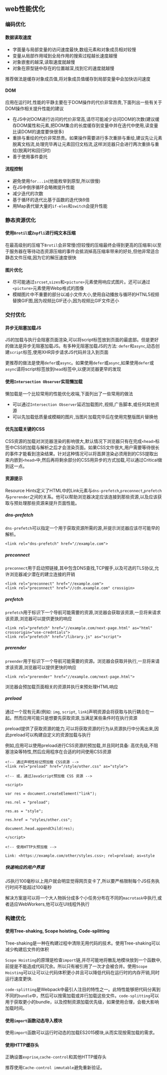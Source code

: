 ## web性能优化

### 编码优化

#### 数据读取速度

+ 字面量与局部变量的访问速度最快,数组元素和对象成员相对较慢
+ 变量从局部作用域到全局作用的搜索过程越长速度越慢
+ 对象嵌套的越深,读取速度就越慢
+ 对象在原型链中存在的位置越深,找到它的速度就越慢

推荐做法是缓存对象成员值,将对象成员值缓存到局部变量中会加快访问速度

#### DOM

应用在运行时,性能的平静主要在于DOM操作的代价非常昂贵,下面列出一些有关于DOM操作相关提升性能的建议

+ 在JS中对DOM进行访问的代价非常高,请尽可能减少访问DOM的次数(建议缓存DOM属性和元素,把DOM集合的长度缓存到变量中并在迭代中使用,读变量比读DOM的速度要快很多)
+ 重排与重绘的代价非常昂贵。如果操作需要进行多次重排与重绘,建议先让元素脱离文档流,处理完毕再让元素回归文档流,这样浏览器只会进行两次重排与重绘(脱离时和回归时)
+ 善于使用事件委托

#### 流程控制

+ 避免使用`for...in`(他能枚举到原型,所以很慢)
+ 在JS中倒序循环会略微提升性能
+ 减少迭代的次数
+ 基于循环的迭代比基于函数的迭代快8倍
+ 用Map表代替大量的`if-eles`和`switch`会提升性能

### 静态资源优化

#### 使用`Brotil`或`Zopfli`进行纯文本压缩

在最高级别的压缩下`Brotil`会非常慢(但较慢的压缩最终会得到更高的压缩率)以至于服务器在等待动态资源压缩的事件会抵消掉高压缩率带来的好处,但他非常适合静态文件压缩,因为它的解压速度很快

#### 图片优化

+ 尽可能通过`srcset`,`sizes`和`<picture>`元素使用响应式图片。还可以通过`<picture>`元素使用Webp格式的图像
+ 模糊图片中不重要的部分以减小文件大小,使用自动播放与循环的HTNL5视频替换GIF图,因为视频比GIF还小,因为视频比GIF文件还小

### 交付优化

#### 异步无阻塞加载JS

JS的加载与执行会阻塞页面渲染,可以将script标签放到页面的最底部。但是更好的做法是异步无阻塞加载JS。有多种无阻塞加载JS的方法: `defer`和`async`,动态创建`script`标签,使用XHR异步请求JS代码并注入到页面

更推荐的做法是使用`defer`或`async`。如果使用`defer`或`async`,如果使用`defer`或`async`请将script标签放到`head`标签中,以便浏览器更早的发现

#### 使用`Intersection Observer`实现懒加载

懒加载是一个比较常用的性能优化收端,下面列出了一些常用的做法

+ 可以通过`Intersection Observer`延迟加载图片,视频,广告脚本,或任何其他资源
+ 可以先加载低质量或模糊的图片,当图片加载完毕后在使用完整版图片替换他

#### 优先加载关键的CSS

CSS资源的加载对浏览器渲染的影响很大,默认情况下浏览器只有在完成`<head>`标签中CSS的加载与解析之后才会渲染页面。如果CSS文件很大,用户需要等待很长的事件才能看到渲染结果。针对这种情况可以将首屏渲染必须用到的CSS提取出来内嵌到`<head>`中,然后再将剩余部分的CSS用异步的方式加载,可以通过Critical做到这一点。

#### 资源提示

Resource Hints定义了HTML中的Link元素与`dns-prefetch`,`preconnect`,`prefetch`与`prerender`之间的关系。他可以帮助浏览器决定应该连接到那些资源,以及应该获取与预处理那些资源来提升页面性能。

##### dns-prefetch

`dns-prefetch`可以指定一个用于获取资源所需的源,并提示浏览器应该尽可能早的解析。

```
<link rel="dns-prefetch" href="//example.com">
```

##### preconnect

`preconnect`用于启动预链接,其中包含DNS查找,TCP握手,以及可选的TLS协议,允许浏览器减少潜在的建立连接的开销

```
<link rel="preconnect" href="//example.com">
<link rel="preconnect" href="//cdn.example.com" crossigin>
```

##### prefetch

`prefetch`用于标识下一个导航可能需要的资源,浏览器会获取该资源,一旦将来请求该资源,浏览器可以提供更快的响应

```
<link rel="prefetch" href="//example.com/next-page.html" as="html" crossorigin="use-credntials">
<link rel="prefetch" href="/library.js" as="script">
```

##### prerender

`preender`用于标识下一个导航可能需要的资源。浏览器会获取并执行,一旦将来请求该资源,浏览器可以提供更快的响应
```
<link rel="prerender" href="//example.com/next-page.html">
```
浏览器会预加载页面相关的资源并执行来预处理HTML响应

##### preload

通过一个现有元素(例如: `img`, `script`, `link`)声明资源会将获取与执行耦合在一起。然而应用可能只是想要先获取资源,当满足某些条件时在执行资源

preload提供了获取资源的能力,可以将获取资源的行为从资源执行中分离出来,因此preload可以构建自定义的资源加载与执行

例如,应用可以使用preload进行CSS资源的预加载,并且同时具备: 高优先级,不阻塞渲染等特性,然后应用程序在合适的时间使用CSS资源

```
<!-- 通过声明性标记预加载 CSS资源 -->
<link rel="preload" href="/style/other.css" as="style">

<!-- 或，通过JavaScript预加载 CSS 资源 -->

<script>

var res = document.createElement("link");

res.rel = "preload";

res.as = "style";

res.href = "styles/other.css";

document.head.appendChild(res);

</script>

<!-- 使用HTTP头预加载 -->

Link: <https://example.com/other/styles.css>; rel=preload; as=style
```

##### 快速响应的用户界面

JS执行100毫秒以上用户就会明显觉得网页变卡了,所以要严格限制每个JS任务执行时间不能超过100毫秒

解决方案是可以将一个大人物拆分成多个小任务分布在不同的`macrotask`中执行,或者适应WebWorkers,他可以在UI线程外执行

### 构建优化

#### 使用Tree-shaking, Scope hoisting, Code-splitting

Tree-shaking是一种在构建过程中清除无用代码的技术。使用Tree-shaking可以减少构建后文件的体积

`Scope Hoisting`的原理是检查`import`链,并尽可能地将散乱地模块放到一个函数中,前提是不能造成代码冗余。所以只有被引用了一次才会被合并。使用`Scope Hoisting`可以让可以让代码体积更小并且可以降低代码在运行时的内存开销,同时运行速度更快.

`code-splitting`是Webpack中最引人注目的特性之一。此特性能够把代码分离到不同的`bundle`中，然后可以按需加载或并行加载这些文件。`code-splitting`可以用于获取更小的bundle，以及控制资源加载优先级，如果使用合理，会极大影响加载时间。

#### 使用`import`函数动态导入模块

使用`import`函数可以运行时动态的加载ES2015模块,从而实现按需加载的需求。

#### 使用HTTP缓存头

正确设置`exprise`,`cache-control`和其他HTTP缓存头

推荐使用`Cache-control immutable`避免重新验证。
